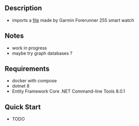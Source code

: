 ## Description
- imports a [file](https://github.com/loop614/couscous/blob/main/CouscousApi/src/DataImport/Example/gamin_activity_metrics.json) made by Garmin Forerunner 255 smart watch

## Notes
- work in progress
- maybe try graph databases ?

## Requirements
- docker with compose
- dotnet 8
- Entity Framework Core .NET Command-line Tools 8.0.1

## Quick Start
- TODO
